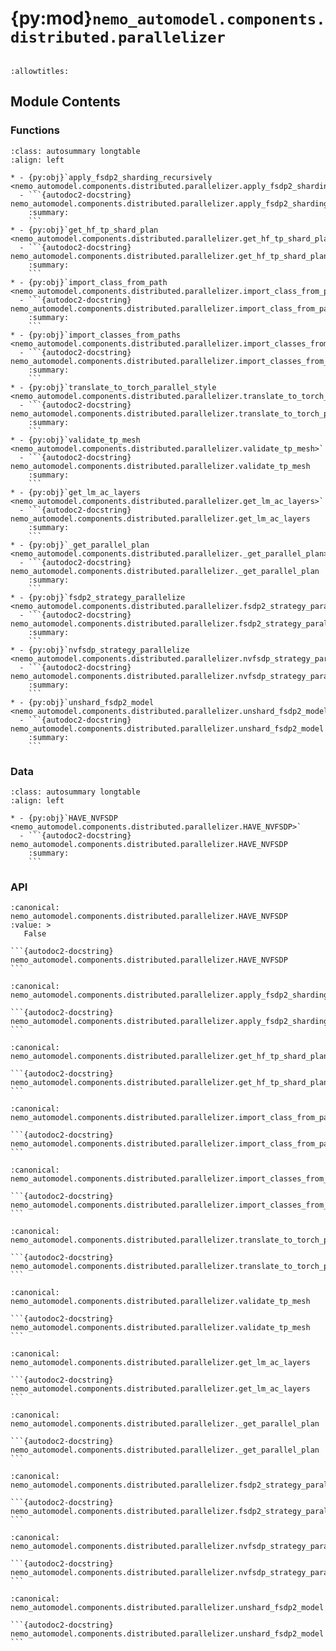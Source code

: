 # {py:mod}`nemo_automodel.components.distributed.parallelizer`

```{py:module} nemo_automodel.components.distributed.parallelizer
```

```{autodoc2-docstring} nemo_automodel.components.distributed.parallelizer
:allowtitles:
```

## Module Contents

### Functions

````{list-table}
:class: autosummary longtable
:align: left

* - {py:obj}`apply_fsdp2_sharding_recursively <nemo_automodel.components.distributed.parallelizer.apply_fsdp2_sharding_recursively>`
  - ```{autodoc2-docstring} nemo_automodel.components.distributed.parallelizer.apply_fsdp2_sharding_recursively
    :summary:
    ```
* - {py:obj}`get_hf_tp_shard_plan <nemo_automodel.components.distributed.parallelizer.get_hf_tp_shard_plan>`
  - ```{autodoc2-docstring} nemo_automodel.components.distributed.parallelizer.get_hf_tp_shard_plan
    :summary:
    ```
* - {py:obj}`import_class_from_path <nemo_automodel.components.distributed.parallelizer.import_class_from_path>`
  - ```{autodoc2-docstring} nemo_automodel.components.distributed.parallelizer.import_class_from_path
    :summary:
    ```
* - {py:obj}`import_classes_from_paths <nemo_automodel.components.distributed.parallelizer.import_classes_from_paths>`
  - ```{autodoc2-docstring} nemo_automodel.components.distributed.parallelizer.import_classes_from_paths
    :summary:
    ```
* - {py:obj}`translate_to_torch_parallel_style <nemo_automodel.components.distributed.parallelizer.translate_to_torch_parallel_style>`
  - ```{autodoc2-docstring} nemo_automodel.components.distributed.parallelizer.translate_to_torch_parallel_style
    :summary:
    ```
* - {py:obj}`validate_tp_mesh <nemo_automodel.components.distributed.parallelizer.validate_tp_mesh>`
  - ```{autodoc2-docstring} nemo_automodel.components.distributed.parallelizer.validate_tp_mesh
    :summary:
    ```
* - {py:obj}`get_lm_ac_layers <nemo_automodel.components.distributed.parallelizer.get_lm_ac_layers>`
  - ```{autodoc2-docstring} nemo_automodel.components.distributed.parallelizer.get_lm_ac_layers
    :summary:
    ```
* - {py:obj}`_get_parallel_plan <nemo_automodel.components.distributed.parallelizer._get_parallel_plan>`
  - ```{autodoc2-docstring} nemo_automodel.components.distributed.parallelizer._get_parallel_plan
    :summary:
    ```
* - {py:obj}`fsdp2_strategy_parallelize <nemo_automodel.components.distributed.parallelizer.fsdp2_strategy_parallelize>`
  - ```{autodoc2-docstring} nemo_automodel.components.distributed.parallelizer.fsdp2_strategy_parallelize
    :summary:
    ```
* - {py:obj}`nvfsdp_strategy_parallelize <nemo_automodel.components.distributed.parallelizer.nvfsdp_strategy_parallelize>`
  - ```{autodoc2-docstring} nemo_automodel.components.distributed.parallelizer.nvfsdp_strategy_parallelize
    :summary:
    ```
* - {py:obj}`unshard_fsdp2_model <nemo_automodel.components.distributed.parallelizer.unshard_fsdp2_model>`
  - ```{autodoc2-docstring} nemo_automodel.components.distributed.parallelizer.unshard_fsdp2_model
    :summary:
    ```
````

### Data

````{list-table}
:class: autosummary longtable
:align: left

* - {py:obj}`HAVE_NVFSDP <nemo_automodel.components.distributed.parallelizer.HAVE_NVFSDP>`
  - ```{autodoc2-docstring} nemo_automodel.components.distributed.parallelizer.HAVE_NVFSDP
    :summary:
    ```
````

### API

````{py:data} HAVE_NVFSDP
:canonical: nemo_automodel.components.distributed.parallelizer.HAVE_NVFSDP
:value: >
   False

```{autodoc2-docstring} nemo_automodel.components.distributed.parallelizer.HAVE_NVFSDP
```

````

````{py:function} apply_fsdp2_sharding_recursively(module: torch.nn.Module, mesh: torch.distributed.device_mesh.DeviceMesh, mp_policy: typing.Optional[torch.distributed.fsdp.MixedPrecisionPolicy], offload_policy: typing.Optional[torch.distributed.fsdp.OffloadPolicy] = None) -> None
:canonical: nemo_automodel.components.distributed.parallelizer.apply_fsdp2_sharding_recursively

```{autodoc2-docstring} nemo_automodel.components.distributed.parallelizer.apply_fsdp2_sharding_recursively
```
````

````{py:function} get_hf_tp_shard_plan(model)
:canonical: nemo_automodel.components.distributed.parallelizer.get_hf_tp_shard_plan

```{autodoc2-docstring} nemo_automodel.components.distributed.parallelizer.get_hf_tp_shard_plan
```
````

````{py:function} import_class_from_path(name: str) -> typing.Any
:canonical: nemo_automodel.components.distributed.parallelizer.import_class_from_path

```{autodoc2-docstring} nemo_automodel.components.distributed.parallelizer.import_class_from_path
```
````

````{py:function} import_classes_from_paths(class_paths: typing.List[str])
:canonical: nemo_automodel.components.distributed.parallelizer.import_classes_from_paths

```{autodoc2-docstring} nemo_automodel.components.distributed.parallelizer.import_classes_from_paths
```
````

````{py:function} translate_to_torch_parallel_style(style: str)
:canonical: nemo_automodel.components.distributed.parallelizer.translate_to_torch_parallel_style

```{autodoc2-docstring} nemo_automodel.components.distributed.parallelizer.translate_to_torch_parallel_style
```
````

````{py:function} validate_tp_mesh(model, tp_mesh)
:canonical: nemo_automodel.components.distributed.parallelizer.validate_tp_mesh

```{autodoc2-docstring} nemo_automodel.components.distributed.parallelizer.validate_tp_mesh
```
````

````{py:function} get_lm_ac_layers(model: torch.nn.Module) -> typing.List[torch.nn.Module]
:canonical: nemo_automodel.components.distributed.parallelizer.get_lm_ac_layers

```{autodoc2-docstring} nemo_automodel.components.distributed.parallelizer.get_lm_ac_layers
```
````

````{py:function} _get_parallel_plan(model: torch.nn.Module, sequence_parallel: bool = False, tp_shard_plan: typing.Optional[typing.Union[typing.Dict[str, torch.distributed.tensor.parallel.ParallelStyle], str]] = None) -> typing.Dict[str, torch.distributed.tensor.parallel.ParallelStyle]
:canonical: nemo_automodel.components.distributed.parallelizer._get_parallel_plan

```{autodoc2-docstring} nemo_automodel.components.distributed.parallelizer._get_parallel_plan
```
````

````{py:function} fsdp2_strategy_parallelize(model, device_mesh: torch.distributed.device_mesh.DeviceMesh, mp_policy: typing.Optional[torch.distributed.fsdp.MixedPrecisionPolicy] = None, offload_policy: typing.Optional[torch.distributed.fsdp.OffloadPolicy] = None, sequence_parallel: bool = False, activation_checkpointing: bool = False, tp_shard_plan: typing.Optional[typing.Union[typing.Dict[str, torch.distributed.tensor.parallel.ParallelStyle], str]] = None, dp_replicate_mesh_name: str = 'dp_replicate', dp_shard_cp_mesh_name: str = 'dp_shard_cp', tp_mesh_name: str = 'tp')
:canonical: nemo_automodel.components.distributed.parallelizer.fsdp2_strategy_parallelize

```{autodoc2-docstring} nemo_automodel.components.distributed.parallelizer.fsdp2_strategy_parallelize
```
````

````{py:function} nvfsdp_strategy_parallelize(model, device_mesh: torch.distributed.device_mesh.DeviceMesh, optimizer=None, nvfsdp_unit_modules: typing.Optional[typing.List[str]] = None, tp_shard_plan: typing.Optional[typing.Dict[str, typing.Union[torch.distributed.tensor.parallel.RowwiseParallel, torch.distributed.tensor.parallel.ColwiseParallel, torch.distributed.tensor.parallel.SequenceParallel]]] = None, data_parallel_sharding_strategy: str = 'optim_grads_params', init_nvfsdp_with_meta_device: bool = False, grad_reduce_in_fp32: bool = False, preserve_fp32_weights: bool = False, overlap_grad_reduce: bool = True, overlap_param_gather: bool = True, check_for_nan_in_grad: bool = True, average_in_collective: bool = False, disable_bucketing: bool = False, calculate_per_token_loss: bool = False, keep_fp8_transpose_cache_when_using_custom_fsdp: bool = False, nccl_ub: bool = False, fsdp_double_buffer: bool = False, dp_mesh_name: str = 'dp', cp_mesh_name: str = 'cp', tp_mesh_name: str = 'tp')
:canonical: nemo_automodel.components.distributed.parallelizer.nvfsdp_strategy_parallelize

```{autodoc2-docstring} nemo_automodel.components.distributed.parallelizer.nvfsdp_strategy_parallelize
```
````

````{py:function} unshard_fsdp2_model(model: torch.nn.Module) -> typing.Generator[None, None, None]
:canonical: nemo_automodel.components.distributed.parallelizer.unshard_fsdp2_model

```{autodoc2-docstring} nemo_automodel.components.distributed.parallelizer.unshard_fsdp2_model
```
````
